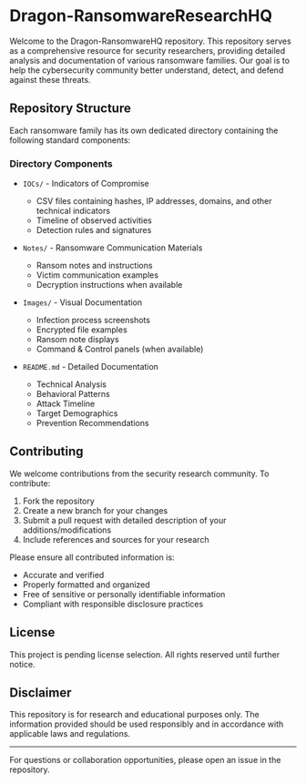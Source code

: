 


# Dragon-RansomwareResearchHQ

Welcome to the Dragon-RansomwareHQ repository. This repository serves as a comprehensive resource for security researchers, providing detailed analysis and documentation of various ransomware families. Our goal is to help the cybersecurity community better understand, detect, and defend against these threats.

## Repository Structure

Each ransomware family has its own dedicated directory containing the following standard components:

### Directory Components

- `IOCs/` - Indicators of Compromise
  - CSV files containing hashes, IP addresses, domains, and other technical indicators
  - Timeline of observed activities
  - Detection rules and signatures

- `Notes/` - Ransomware Communication Materials
  - Ransom notes and instructions
  - Victim communication examples
  - Decryption instructions when available

- `Images/` - Visual Documentation
  - Infection process screenshots
  - Encrypted file examples
  - Ransom note displays
  - Command & Control panels (when available)

- `README.md` - Detailed Documentation
  - Technical Analysis
  - Behavioral Patterns
  - Attack Timeline
  - Target Demographics
  - Prevention Recommendations

## Contributing

We welcome contributions from the security research community. To contribute:

1. Fork the repository
2. Create a new branch for your changes
3. Submit a pull request with detailed description of your additions/modifications
4. Include references and sources for your research

Please ensure all contributed information is:
- Accurate and verified
- Properly formatted and organized
- Free of sensitive or personally identifiable information
- Compliant with responsible disclosure practices

## License

This project is pending license selection. All rights reserved until further notice.

## Disclaimer

This repository is for research and educational purposes only. The information provided should be used responsibly and in accordance with applicable laws and regulations.

---

For questions or collaboration opportunities, please open an issue in the repository.
